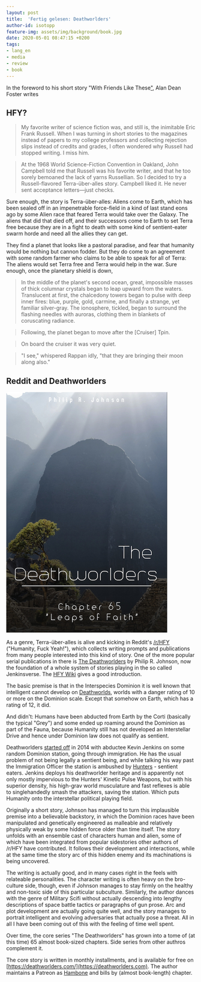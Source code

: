 ```yaml
---
layout: post
title:  'Fertig gelesen: Deathworlders'
author-id: isotopp
feature-img: assets/img/background/book.jpg
date: 2020-05-01 08:47:15 +0200
tags:
- lang_en
- media
- review
- book
---
```

In the foreword to his short story "With Friends Like These["](http://img.4plebs.org/boards/tg/image/1399/37/1399378820602.pdf), Alan Dean Foster writes

## HFY?

> My favorite writer of science fiction was, and still is, the inimitable Eric Frank Russell. When I was turning in short stories to the magazines instead of papers to my college professors and collecting rejection slips instead of credits and grades, I often wondered why Russell had stopped writing. I miss him.

> At the 1968 World Science-Fiction Convention in Oakland, John Campbell told me that Russell was his favorite writer, and that he too sorely bemoaned the lack of yarns Russellian. So I decided to try a Russell-flavored Terra-über-alles story. Campbell liked it. He never sent acceptance letters—just checks.

Sure enough, the story is Terra-über-alles: Aliens come to Earth, which has been sealed off in an impenetrable force-field in a kind of last stand eons ago by some Alien race that feared Terra would take over the Galaxy. The aliens that did that died off, and their successors come to Earth to set Terra free because they are in a fight to death with some kind of sentient-eater swarm horde and need all the allies they can get.

They find a planet that looks like a pastoral paradise, and fear that humanity would be nothing but cannon fodder. But they do come to an agreement with some random farmer who claims to be able to speak for all of Terra: The aliens would set Terra free and Terra would help in the war. Sure enough, once the planetary shield is down,

> In the middle of the planet's second ocean, great, impossible masses of thick columnar crystals began to leap upward from the waters. Translucent at first, the chalcedony towers began to pulse with deep inner fires: blue, purple, gold, carmine, and finally a strange, yet familiar silver-gray. The ionosphere, tickled, began to surround the flashing needles with auroras, clothing them in blankets of coruscating radiance.

> Following, the planet began to move after the [Cruiser] Tpin.

> On board the cruiser it was very quiet.

> "I see," whispered Rappan idly, "that they are bringing their moon along also."

## Reddit and Deathworlders

![](/uploads/2020/04/deathworlders.png)

As a genre, Terra-über-alles is alive and kicking in Reddit's [/r/HFY](https://www.reddit.com/r/HFY/) ("Humanity, Fuck Yeah!"), which collects writing prompts and publications from many people interested into this kind of story. One of the more popular serial publications in there is [The Deathworlders](https://deathworlders.com/) by Philip R. Johnson, now the foundation of a whole system of stories playing in the so called Jenkinsverse. The [HFY Wiki](https://www.reddit.com/r/HFY/wiki/ref/universes/jenkinsverse) gives a good introduction.

The basic premise is that in the Interspecies Dominion it is well known that intelligent cannot develop on [Deathworlds](https://www.reddit.com/r/HFY/wiki/ref/universes/jenkinsverse#wiki_temperate), worlds with a danger rating of 10 or more on the Dominion scale. Except that somehow on Earth, which has a rating of 12, it did. 

And didn't: Humans have been abducted from Earth by the Corti (basically the typical "Grey") and some ended up roaming around the Dominion as part of the Fauna, because Humanity still has not developed an Interstellar Drive and hence under Dominion law does not qualify as sentient.

Deathworlders [started off](https://deathworlders.com/books/deathworlders/chapter-00-kevin-jenkins-experience/) in 2014 with abductee Kevin Jenkins on some random Dominion station, going through immigration. He has the usual problem of not being legally a sentient being, and while talking his way past the Immigration Officer the station is ambushed by [Hunters](https://www.reddit.com/r/HFY/wiki/ref/universes/jenkinsverse/species#wiki_hunters) - sentient eaters. Jenkins deploys his deathworlder heritage and is apparently not only mostly impervious to the Hunters' Kinetic Pulse Weapons, but with his superior density, his high-grav world musculature and fast reflexes is able to singlehandedly smash the attackers, saving the station. Which puts Humanity onto the interstellar political playing field.

Originally a short story, Johnson has managed to turn this implausible premise into a believable backstory, in which the Dominion races have been manipulated and genetically engineered as malleable and relatively physically weak by some hidden force older than time itself. The story unfolds with an ensemble cast of characters human and alien, some of which have been integrated from popular sidestories other authors of /r/HFY have contributed. It follows their development and interactions, while at the same time the story arc of this hidden enemy and its machinations is being uncovered.

The writing is actually good, and in many cases right in the feels with relateable personalities. The character writing is often heavy on the bro-culture side, though, even if Johnson manages to stay firmly on the healthy and non-toxic side of this particular subculture. Similarly, the author dances with the genre of Military Scifi without actually descending into lengthy descriptions of space battle tactics or paragraphs of gun prose. Arc and plot development are actually going quite well, and the story manages to portrait intelligent and evolving adversaries that actually pose a threat. All in all I have been coming out of this with the feeling of time well spent.

Over time, the core series "The Deathworlders" has grown into a tome of (at this time) 65 almost book-sized chapters. Side series from other authros complement it. 

The core story is written in monthly installments, and is available for free on [https://deathworlders.com/](https://deathworlders.com). The author maintains a Patreon as [Hambone](https://www.patreon.com/HamboneHFY/) and bills by (almost book-length) chapter.